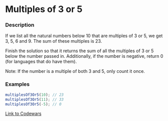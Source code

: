 # Multiples of 3 or 5

### Description

If we list all the natural numbers below 10 that are multiples of 3 or 5, we get 3, 5, 6 and 9. The sum of these multiples is 23.

Finish the solution so that it returns the sum of all the multiples of 3 or 5 below the number passed in. Additionally, if the number is negative, return 0 (for languages that do have them).

Note: If the number is a multiple of both 3 and 5, only count it once.

### Examples

```javascript
multiplesOf3Or5(10); // 23
multiplesOf3Or5(11); // 33
multiplesOf3Or5(-5); // 0
```

[Link to Codewars](https://www.codewars.com/kata/multiples-of-3-or-5)